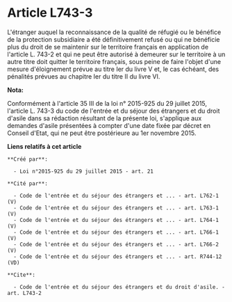 # Article L743-3

L'étranger auquel la reconnaissance de la qualité de réfugié ou le bénéfice de la protection subsidiaire a été définitivement
refusé ou qui ne bénéficie plus du droit de se maintenir sur le territoire français en application de l'article L. 743-2 et
qui ne peut être autorisé à demeurer sur le territoire à un autre titre doit quitter le territoire français, sous peine de
faire l'objet d'une mesure d'éloignement prévue au titre Ier du livre V et, le cas échéant, des pénalités prévues au chapitre
Ier du titre II du livre VI.

**Nota:**

Conformément à l'article 35 III de la loi n° 2015-925 du 29 juillet 2015, l'article L. 743-3 du code de l'entrée et du séjour
des étrangers et du droit d'asile dans sa rédaction résultant de la présente loi, s'applique aux demandes d'asile présentées
à compter d'une date fixée par décret en Conseil d'Etat, qui ne peut être postérieure au 1er novembre 2015.

**Liens relatifs à cet article**

	**Créé par**:

	  - Loi n°2015-925 du 29 juillet 2015 - art. 21

	**Cité par**:

	  - Code de l'entrée et du séjour des étrangers et ... - art. L762-1 (V)
	  - Code de l'entrée et du séjour des étrangers et ... - art. L763-1 (V)
	  - Code de l'entrée et du séjour des étrangers et ... - art. L764-1 (V)
	  - Code de l'entrée et du séjour des étrangers et ... - art. L766-1 (V)
	  - Code de l'entrée et du séjour des étrangers et ... - art. L766-2 (V)
	  - Code de l'entrée et du séjour des étrangers et ... - art. R744-12 (VD)

	**Cite**:

	  - Code de l'entrée et du séjour des étrangers et du droit d'asile. - art. L743-2
